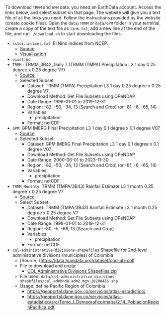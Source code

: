 To download ``TRMM`` and ``GPM`` data, you need an EarthData account. Access the links below, and select subset on that page. The website will give you a text file of all the links you need. Follow the instructions provided by the website (create cookie files). Open the ``data/TRMM`` or ``data/GPM`` folder in your terminal, create a copy of the text file as ``link.txt``, add a new line at the end of the file, and run ``./download.sh`` to start downloading the files.

- ``sstoi.indices.txt``: El Nino indices from NCEP.
  - [Source](https://www.cpc.ncep.noaa.gov/data/indices/sstoi.indices) 
  - [Visualization](https://www.ncei.noaa.gov/access/monitoring/enso/sst)
- ``oisst.nc``: 
- ``TRMM`` : TRMM_3B42_Daily 7 (TRMM (TMPA) Precipitation L3 1 day 0.25 degree x 0.25 degree V7)
  - [Source](https://disc.gsfc.nasa.gov/datasets/TRMM_3B42_Daily_7/summary) 
  - Selected Subset:
    - Dataset: TRMM (TMPA) Precipitation L3 1 day 0.25 degree x 0.25 degree V7
    - Download Method: Get File Subsets using OPeNDAP
    - Date Range: 1998-01-01 to 2019-12-31
    - Region: -82, -50, -34, 13 (Search and Crop) (or -81, -6, -65, 14)
    - Variables:
      - precipitation
    - Format: netCDF
- ``GPM``: GPM IMERG Final Precipitation L3 1 day 0.1 degree x 0.1 degree V07
  - [Source](https://disc.gsfc.nasa.gov/datasets/GPM_3IMERGDF_07/summary)
  - Selected Subset:
    - Dataset: GPM IMERG Final Precipitation L3 1 day 0.1 degree x 0.1 degree V07
    - Download Method: Get File Subsets using OPeNDAP
    - Date Range: 2000-06-01 to 2023-11-30
    - Region: -82, -50, -34, 13 (Search and Crop) (or -81, -6, -65, 14)
    - Variables:
      - precipitation
    - Format: netCDF
- ``TRMM_Monthly``: TRMM (TMPA/3B43) Rainfall Estimate L3 1 month 0.25 degree x 0.25 degree V7
  - [Source](https://disc.gsfc.nasa.gov/datasets/TRMM_3B43_7/summary)
  - Select Subset:
    - Dataset: TRMM (TMPA/3B43) Rainfall Estimate L3 1 month 0.25 degree x 0.25 degree V7
    - Download Method: Get File Subsets using OPeNDAP
    - Date Range: 1998-01-01 to 2019-12-31
    - Region: -80, -5, -66, 13 (Search and Crop)
    - Variables:
      - precipitation
    - Format: netCDF
- ``col-administrative-divisions-shapefiles`` Shapefile for 2nd-level administrative divisions (municiples) of Colombia
  - [Source] (https://data.humdata.org/dataset/cod-ab-col)
  - File to download and unzip: 
    - [COL Administrative Divisions Shapefiles.zip](https://data.humdata.org/dataset/50ea7fee-f9af-45a7-8a52-abb9c790a0b6/resource/32fba556-0109-4d1c-84cb-c8abddf7775b/download/col-administrative-divisions-shapefiles.zip)
  - File used: ``data/col-administrative-divisions-shapefiles/col_admbnda_adm2_mgn_20200416.shp``
  - Usage: define Pacific Region of Colombia
    - https://geoportal.dane.gov.co/servicios/atlas-estadistico/
    - https://geoportal.dane.gov.co/servicios/atlas-estadistico/src/Tomo_I_Demografico/mapa/2.14_PoblacionRegionPacifica.pdf